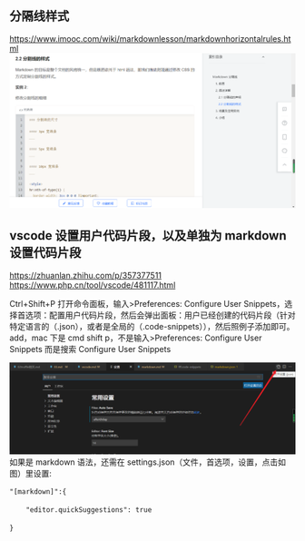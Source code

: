 ## 分隔线样式

https://www.imooc.com/wiki/markdownlesson/markdownhorizontalrules.html  
![](./img/2022-04-17-16-36-01.png)

## vscode 设置用户代码片段，以及单独为 markdown 设置代码片段

https://zhuanlan.zhihu.com/p/357377511  
https://www.php.cn/tool/vscode/481117.html

Ctrl+Shift+P 打开命令面板，输入>Preferences: Configure User Snippets，选择首选项：配置用户代码片段，然后会弹出面板：用户已经创建的代码片段（针对特定语言的（.json），或者是全局的（.code-snippets）），然后照例子添加即可。
add，mac 下是 cmd shift p，不是输入>Preferences: Configure User Snippets 而是搜索 Configure User Snippets

![](./img/2022-04-23-23-18-13.png)
如果是 markdown 语法，还需在 settings.json（文件，首选项，设置，点击如图）里设置:

```
"[markdown]":{

    "editor.quickSuggestions": true

}
```
